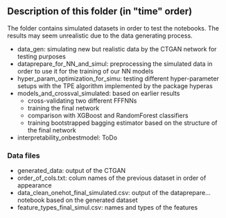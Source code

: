 ## Description of this folder (in "time" order)

The folder contains simulated datasets in order to test the notebooks.
The results may seem unrealistic due to the data generating process.

  * data_gen: simulating new but realistic data by the CTGAN network for testing purposes
  * dataprepare_for_NN_and_simul: preprocessing the simulated data in order to use it for the training of our NN models
  * hyper_param_optimization_for_simu: testing different hyper-parameter setups with the TPE algorithm implemented by the package hyperas
  * models_and_crossval_simulated: based on earlier results
     *  cross-validating two different FFFNNs
     *  training the final network
     *  comparison with XGBoost and RandomForest classifiers
     *  training bootstrapped bagging estimator based on the structure of the final network
  * interpretability_onbestmodel: ToDo
    
### Data files
  * generated_data: output of the CTGAN
  * order_of_cols.txt: colum names of the previous dataset in order of appearance
  * data_clean_onehot_final_simulated.csv: output of the dataprepare... notebook based on the generated dataset
  * feature_types_final_simul.csv: names and types of the features
